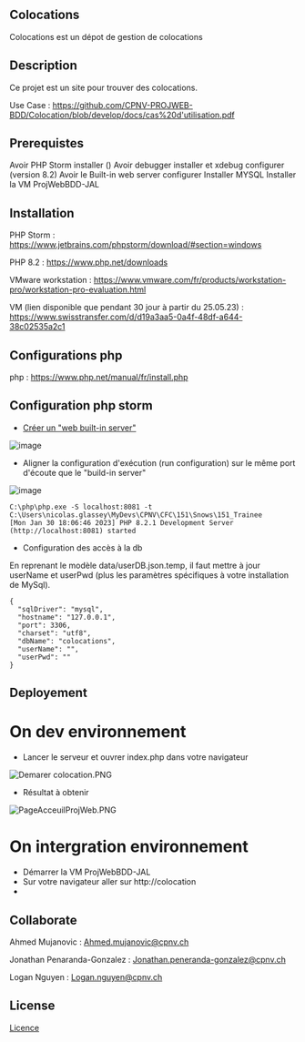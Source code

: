 ## Colocations

Colocations est un dépot de gestion de colocations

## Description

Ce projet est un site pour trouver des colocations.

Use Case : https://github.com/CPNV-PROJWEB-BDD/Colocation/blob/develop/docs/cas%20d'utilisation.pdf

## Prerequistes

Avoir PHP Storm installer ()
Avoir debugger installer et xdebug configurer (version 8.2)
Avoir le Built-in web server configurer
Installer MYSQL
Installer la VM ProjWebBDD-JAL

## Installation
PHP Storm : https://www.jetbrains.com/phpstorm/download/#section=windows

PHP 8.2 : https://www.php.net/downloads

VMware workstation : https://www.vmware.com/fr/products/workstation-pro/workstation-pro-evaluation.html

VM (lien disponible que pendant 30 jour à partir du 25.05.23) : https://www.swisstransfer.com/d/d19a3aa5-0a4f-48df-a644-38c02535a2c1

## Configurations php
php : https://www.php.net/manual/fr/install.php

## Configuration php storm

* [Créer un "web built-in server"](https://www.jetbrains.com/help/phpstorm/php-built-in-web-server.html)

![image](https://user-images.githubusercontent.com/5616312/215544145-3b40dfeb-678a-4d7d-b673-5363bf15fd36.png)

* Aligner la configuration d'exécution (run configuration) sur le même port d'écoute que le "build-in server"

![image](https://user-images.githubusercontent.com/5616312/215544594-3512a981-37c6-44f2-93a6-47f9b741db21.png)

```
C:\php\php.exe -S localhost:8081 -t C:\Users\nicolas.glassey\MyDevs\CPNV\CFC\151\Snows\151_Trainee
[Mon Jan 30 18:06:46 2023] PHP 8.2.1 Development Server (http://localhost:8081) started
```

* Configuration des accès à la db

En reprenant le modèle data/userDB.json.temp, il faut mettre à jour userName et userPwd (plus les paramètres spécifiques à votre installation de MySql).

```
{
  "sqlDriver": "mysql",
  "hostname": "127.0.0.1",
  "port": 3306,
  "charset": "utf8",
  "dbName": "colocations",
  "userName": "",
  "userPwd": ""
}
```


## Deployement

# On dev environnement

* Lancer le serveur et ouvrer index.php dans votre navigateur

![Demarer colocation.PNG](..%2F..%2FDesktop%2FDemarer%20colocation.PNG)

* Résultat à obtenir

![PageAcceuilProjWeb.PNG](..%2F..%2FDesktop%2FPageAcceuilProjWeb.PNG)

# On intergration environnement

* Démarrer la VM ProjWebBDD-JAL
* Sur votre navigateur aller sur http://colocation
* 

## Collaborate

Ahmed Mujanovic : Ahmed.mujanovic@cpnv.ch

Jonathan Penaranda-Gonzalez : Jonathan.peneranda-gonzalez@cpnv.ch

Logan Nguyen : Logan.nguyen@cpnv.ch

## License

[Licence](LICENCE.txt)
